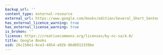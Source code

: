 ```yaml
---
backup_url: ''
content_type: external-resource
external_url: https://www.google.com/books/edition/Several_Short_Sentences_About_Writing/OsPxrXU9P5gC?hl=en&gbpv=1
has_external_licence_warning: true
has_external_license_warning: true
is_broken: ''
license: https://creativecommons.org/licenses/by-nc-sa/4.0/
title: Google Books
uid: 26c158e1-6ca3-4854-a92b-86d8913159be
---
```

